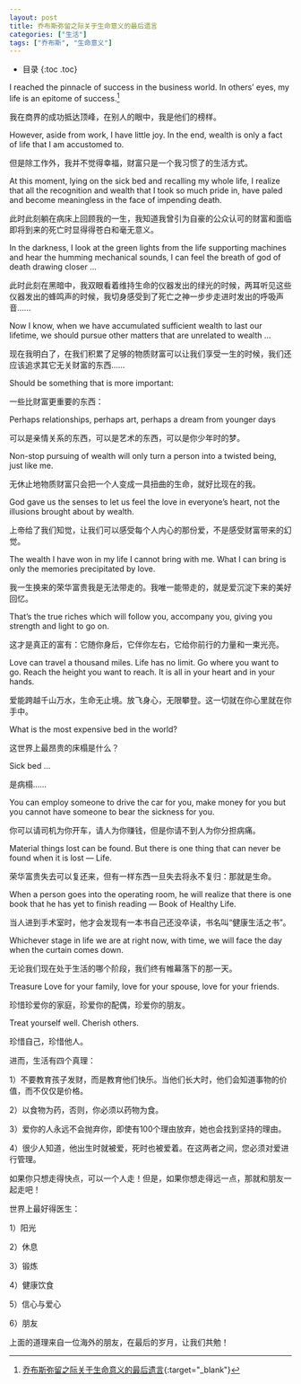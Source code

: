 ```yaml
---
layout: post
title: 乔布斯弥留之际关于生命意义的最后遗言
categories: ["生活"]
tags: ["乔布斯", "生命意义"]
---
```


* 目录
{:toc .toc}




I reached the pinnacle of success in the business world. In others’ eyes, my life is an epitome of success.[^1]

我在商界的成功抵达顶峰，在别人的眼中，我是他们的榜样。



However, aside from work, I have little joy. In the end, wealth is only a fact of life that I am accustomed to.

但是除工作外，我并不觉得幸福，财富只是一个我习惯了的生活方式。



At this moment, lying on the sick bed and recalling my whole life, I realize that all the recognition and wealth that I took so much pride in, have paled and become meaningless in the face of impending death.

此时此刻躺在病床上回顾我的一生，我知道我曾引为自豪的公众认可的财富和面临即将到来的死亡时显得得苍白和毫无意义。



In the darkness, I look at the green lights from the life supporting machines and hear the humming mechanical sounds, I can feel the breath of god of death drawing closer …

此时此刻在黑暗中，我双眼看着维持生命的仪器发出的绿光的时候，两耳听见这些仪器发出的蜂鸣声的时候，我切身感受到了死亡之神一步步走进时发出的呼吸声音……



Now I know, when we have accumulated sufficient wealth to last our lifetime, we should pursue other matters that are unrelated to wealth …

现在我明白了，在我们积累了足够的物质财富可以让我们享受一生的时候，我们还应该追求其它无关财富的东西……



Should be something that is more important:

一些比财富更重要的东西：



Perhaps relationships, perhaps art, perhaps a dream from younger days

可以是亲情关系的东西，可以是艺术的东西，可以是你少年时的梦。



Non-stop pursuing of wealth will only turn a person into a twisted being, just like me.

无休止地物质财富只会把一个人变成一具扭曲的生命，就好比现在的我。



God gave us the senses to let us feel the love in everyone’s heart, not the illusions brought about by wealth.

上帝给了我们知觉，让我们可以感受每个人内心的那份爱，不是感受财富带来的幻觉。



The wealth I have won in my life I cannot bring with me. What I can bring is only the memories precipitated by love.

我一生换来的荣华富贵我是无法带走的。我唯一能带走的，就是爱沉淀下来的美好回忆。



That’s the true riches which will follow you, accompany you, giving you strength and light to go on.

这才是真正的富有：它随你身后，它伴你左右，它给你前行的力量和一束光亮。



Love can travel a thousand miles. Life has no limit. Go where you want to go. Reach the height you want to reach. It is all in your heart and in your hands.

爱能跨越千山万水，生命无止境。放飞身心，无限攀登。这一切就在你心里就在你手中。



What is the most expensive bed in the world?

这世界上最昂贵的床榻是什么？



Sick bed …

是病榻……



You can employ someone to drive the car for you, make money for you but you cannot have someone to bear the sickness for you.

你可以请司机为你开车，请人为你赚钱，但是你请不到人为你分担病痛。



Material things lost can be found. But there is one thing that can never be found when it is lost — Life.

荣华富贵失去可以复还来，但有一样东西一旦失去将永不复归：那就是生命。



When a person goes into the operating room, he will realize that there is one book that he has yet to finish reading — Book of Healthy Life.

当人进到手术室时，他才会发现有一本书自己还没卒读，书名叫“健康生活之书”。



Whichever stage in life we are at right now, with time, we will face the day when the curtain comes down.

无论我们现在处于生活的哪个阶段，我们终有帷幕落下的那一天。



Treasure Love for your family, love for your spouse, love for your friends.

珍惜珍爱你的家庭，珍爱你的配偶，珍爱你的朋友。



Treat yourself well. Cherish others.

珍惜自己，珍惜他人。



进而，生活有四个真理：

1）不要教育孩子发财，而是教育他们快乐。当他们长大时，他们会知道事物的价值，而不仅仅是价格。

2）以食物为药，否则，你必须以药物为食。

3）爱你的人永远不会抛弃你，即使有100个理由放弃，她也会找到坚持的理由。

4）很少人知道，他出生时就被爱，死时也被爱着。在这两者之间，您必须对爱进行管理。

如果你只想走得快点，可以一个人走！但是，如果你想走得远一点，那就和朋友一起走吧！



世界上最好得医生：

1）阳光

2）休息

3）锻炼

4）健康饮食

5）信心与爱心

6）朋友

上面的道理来自一位海外的朋友，在最后的岁月，让我们共勉！




[^1]: [乔布斯弥留之际关于生命意义的最后遗言](https://mrxn.net/other/466.html){:target="_blank"}